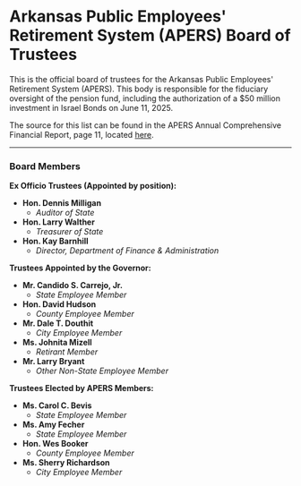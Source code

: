 # Arkansas Public Employees' Retirement System (APERS) Board of Trustees

This is the official board of trustees for the Arkansas Public Employees' Retirement System (APERS). This body is responsible for the fiduciary oversight of the pension fund, including the authorization of a \$50 million investment in Israel Bonds on June 11, 2025.

The source for this list can be found in the APERS Annual Comprehensive Financial Report, page 11, located [here](../source-documents/2024_APERS_Annual-Financial-Report.pdf).

---

###  Board Members

**Ex Officio Trustees (Appointed by position):**

* **Hon. Dennis Milligan**
    * *Auditor of State*
* **Hon. Larry Walther**
    * *Treasurer of State*
* **Hon. Kay Barnhill**
    * *Director, Department of Finance & Administration*

**Trustees Appointed by the Governor:**

* **Mr. Candido S. Carrejo, Jr.**
    * *State Employee Member*
* **Hon. David Hudson**
    * *County Employee Member*
* **Mr. Dale T. Douthit**
    * *City Employee Member*
* **Ms. Johnita Mizell**
    * *Retirant Member*
* **Mr. Larry Bryant**
    * *Other Non-State Employee Member*

**Trustees Elected by APERS Members:**

* **Ms. Carol C. Bevis**
    * *State Employee Member*
* **Ms. Amy Fecher**
    * *State Employee Member*
* **Hon. Wes Booker**
    * *County Employee Member*
* **Ms. Sherry Richardson**
    * *City Employee Member*
